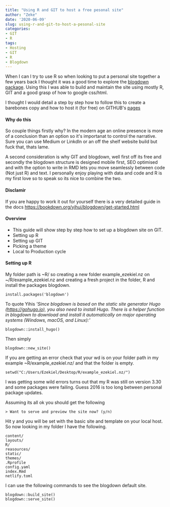 ```yaml
---
title: "Using R and GIT to host a free pesonal site"
author: "Zeke"
date: '2020-06-09'
slug: using-r-and-git-to-host-a-pesonal-site
categories:
- GIT
- R
tags:
- Hosting
- GIT
- R
- Blogdown
---
```


When I can I try to use R so when looking to put a personal site together a few years back I thought it was a good time to explore the [blogdown package](https://bookdown.org/yihui/blogdown/rstudio-ide.html). Using this I was able to build and maintain the site using mostly R, GIT and a good grasp of how to google css/html. 

I thought I would detail a step by step how to follow this to create a barebones copy and how to host it (for free) on GITHUB's [pages](https://pages.github.com/)


#### Why do this
So couple things firstly why? In the modern age an online presence is more of a conclusion than an option so it's importanat to control the narrative. Sure you can use Medium or LinkdIn or an off the shelf website build but fuck that, thats lame. 

A second consideration is why GIT and blogdown, well first off its free and secondly the blogdown structure is designed mobile first, SEO optimised and with the option to write in RMD lets you move seamlessly between code (Not just R) and text. I personally enjoy playing with data and code and R is my first love so to speak so its nice to combine the two. 


#### Disclamir
If you are happy to work it out for yourself there is a very detailed guide in the docs https://bookdown.org/yihui/blogdown/get-started.html

#### Overview
- This guide will show step by step how to set up a blogdown site on GIT.
- Setting up R
- Setting up GIT
- Picking a theme
- Local to Production cycle


#### Setting up R 

My folder path is ~R/ so creating a new folder example_ezekiel.nz on ~/R/example_ezekiel.nz and creating a fresh project in the folder, R and install the packages blogdown. 

```{r}
install.packages('blogdown')
```

To quote Yihis 
_'Since blogdown is based on the static site generator Hugo (https://gohugo.io), you also need to install Hugo. There is a helper function in blogdown to download and install it automatically on major operating systems (Windows, macOS, and Linux):'_

```{r}
blogdown::install_hugo()
```

Then simply 

```{r}
blogdown::new_site()
```

If you are getting an error check that your wd is on your folder path in my example ~R/example_ezekiel.nz/ and that the folder is empty.

```{r}
setwd("C:/Users/Ezekiel/Desktop/R/example_ezekiel.nz/")
```

I was getting some wild errors turns out that my R was still on version 3.30 and some packages were failing. Guess 2016 is too long between personal package updates. 


Assuming its all ok you should get the following 

```
> Want to serve and preview the site now? (y/n) 
```

Hit y and you will be set with the basic site and template on your local host. So now looking in my folder I have the following.

```{}
content/
layouts/
R/
reasources/
static/
themes/
.Rprofile
config.yaml
index.Rmd
netlify.toml

```

I can use the following commands to see the blogdown default site. 

```{}
blogdown::build_site()
blogdown::serve_site()
```


